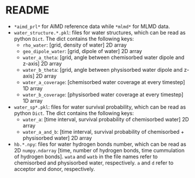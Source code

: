 # README

- `*aimd_prl*` for AIMD reference data while `*mlmd*` for MLMD data.
- `water_structure.*.pkl`: files for water structures, which can be read as python `Dict`. The dict contains the following keys:
  - `rho_water`: [grid, density of water] 2D array
  - `geo_dipole_water`: [grid, dipole of water] 2D array
  - `water_a_theta`: [grid, angle between chemisorbed water dipole and z-axis] 2D array
  - `water_b_theta`: [grid, angle between physisorbed water dipole and z-axis] 2D array
  - `water_a_coverage`: [chemisorbed water coverage at every timestep] 1D array
  - `water_b_coverage`: [physisorbed water coverage at every timestep] 1D array
- `water_sp*.pkl`: files for water survival probability, which can be read as python `Dict`. The dict contains the following keys:
  - `water_a`: [time interval, survival probability of chemisorbed water] 2D array
  - `water_a_and_b`: [time interval, survival probability of chemisorbed + physisorbed water] 2D array
- `hb.*.npy`: files for water hydrogen bonds number, which can be read as 2D `numpy.ndarray` [time, number of hydrogen bonds, time cummulation of hydrogen bonds]. `wata` and `watb` in the file names refer to chemisorbed and physisorbed water, respectively. `a` and `d` refer to acceptor and donor, respectively.
